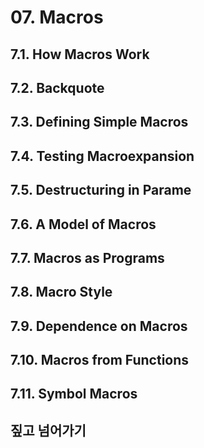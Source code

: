 # 07. Macros

## 7.1. How Macros Work
## 7.2. Backquote
## 7.3. Defining Simple Macros
## 7.4. Testing Macroexpansion
## 7.5. Destructuring in Parame
## 7.6. A Model of Macros
## 7.7. Macros as Programs
## 7.8. Macro Style
## 7.9. Dependence on Macros
## 7.10. Macros from Functions
## 7.11. Symbol Macros
## 짚고 넘어가기